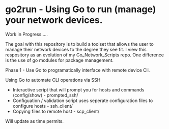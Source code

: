 # go2run - Using Go to run (manage) your network devices.

Work in Progress.....

The goal with this repository is to build a toolset that allows the user to manage their network devices to the degree they see fit.
I view this respository as an evolution of my Go_Network_Scripts repo. One difference is the use of go modules for package management.

Phase 1 - Use Go to programatically interface with remote device Cli.

Using Go to automate CLI operations via SSH

- Interactive script that will prompt you for hosts and commands (config/show) - prompted_ssh/
- Configuation / validation script uses seperate configuration files to configure hosts - ssh_client/
- Copying files to remote host - scp_client/


Will update as time permits.





